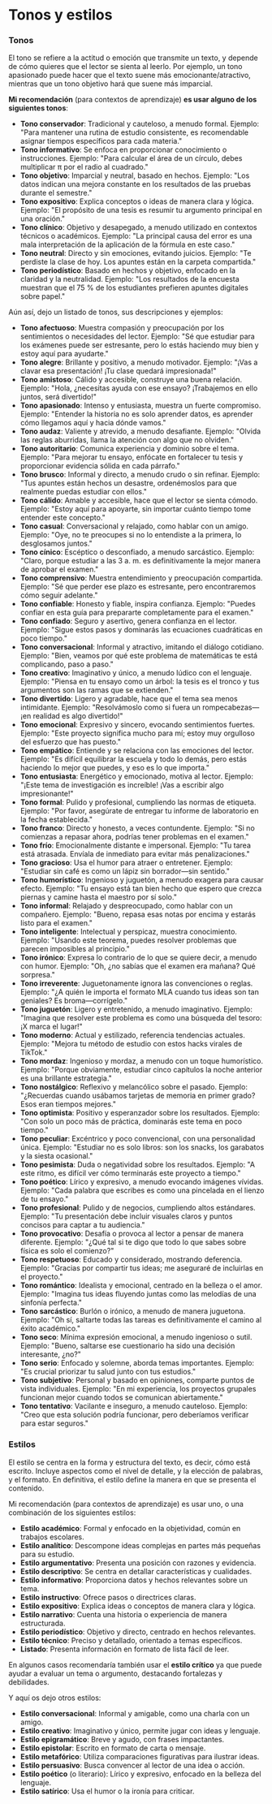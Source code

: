 # Tonos y estilos

### Tonos

El tono se refiere a la actitud o emoción que transmite un texto, y depende de cómo quieres que el lector se sienta al leerlo. Por ejemplo, un tono apasionado puede hacer que el texto suene más emocionante/atractivo, mientras que un tono objetivo hará que suene más imparcial.

**Mi recomendación** (para contextos de aprendizaje) **es usar alguno de los siguientes tonos**: 

* **Tono conservador**: Tradicional y cauteloso, a menudo formal. Ejemplo: "Para mantener una rutina de estudio consistente, es recomendable asignar tiempos específicos para cada materia."
* **Tono informativo**: Se enfoca en proporcionar conocimiento o instrucciones. Ejemplo: "Para calcular el área de un círculo, debes multiplicar π por el radio al cuadrado."
* **Tono objetivo**: Imparcial y neutral, basado en hechos. Ejemplo: "Los datos indican una mejora constante en los resultados de las pruebas durante el semestre."
* **Tono expositivo**: Explica conceptos o ideas de manera clara y lógica. Ejemplo: "El propósito de una tesis es resumir tu argumento principal en una oración."
* **Tono clínico**: Objetivo y desapegado, a menudo utilizado en contextos técnicos o académicos. Ejemplo: "La principal causa del error es una mala interpretación de la aplicación de la fórmula en este caso."
* **Tono neutral**: Directo y sin emociones, evitando juicios. Ejemplo: "Te perdiste la clase de hoy. Los apuntes están en la carpeta compartida."
* **Tono periodístico**: Basado en hechos y objetivo, enfocado en la claridad y la neutralidad. Ejemplo: "Los resultados de la encuesta muestran que el 75 % de los estudiantes prefieren apuntes digitales sobre papel."

Aún así, dejo un listado de tonos, sus descripciones y ejemplos:

* **Tono afectuoso**: Muestra compasión y preocupación por los sentimientos o necesidades del lector. Ejemplo: "Sé que estudiar para los exámenes puede ser estresante, pero lo estás haciendo muy bien y estoy aquí para ayudarte."
* **Tono alegre**: Brillante y positivo, a menudo motivador. Ejemplo: "¡Vas a clavar esa presentación! ¡Tu clase quedará impresionada!"
* **Tono amistoso**: Cálido y accesible, construye una buena relación. Ejemplo: "Hola, ¿necesitas ayuda con ese ensayo? ¡Trabajemos en ello juntos, será divertido!"
* **Tono apasionado**: Intenso y entusiasta, muestra un fuerte compromiso. Ejemplo: "Entender la historia no es solo aprender datos, es aprender cómo llegamos aquí y hacia dónde vamos."
* **Tono audaz**: Valiente y atrevido, a menudo desafiante. Ejemplo: "Olvida las reglas aburridas, llama la atención con algo que no olviden."
* **Tono autoritario**: Comunica experiencia y dominio sobre el tema. Ejemplo: "Para mejorar tu ensayo, enfócate en fortalecer tu tesis y proporcionar evidencia sólida en cada párrafo."
* **Tono brusco**: Informal y directo, a menudo crudo o sin refinar. Ejemplo: "Tus apuntes están hechos un desastre, ordenémoslos para que realmente puedas estudiar con ellos."
* **Tono cálido**: Amable y accesible, hace que el lector se sienta cómodo. Ejemplo: "Estoy aquí para apoyarte, sin importar cuánto tiempo tome entender este concepto."
* **Tono casual**: Conversacional y relajado, como hablar con un amigo. Ejemplo: "Oye, no te preocupes si no lo entendiste a la primera, lo desglosamos juntos."
* **Tono cínico**: Escéptico o desconfiado, a menudo sarcástico. Ejemplo: "Claro, porque estudiar a las 3 a. m. es definitivamente la mejor manera de aprobar el examen."
* **Tono comprensivo**: Muestra entendimiento y preocupación compartida. Ejemplo: "Sé que perder ese plazo es estresante, pero encontraremos cómo seguir adelante."
* **Tono confiable**: Honesto y fiable, inspira confianza. Ejemplo: "Puedes confiar en esta guía para prepararte completamente para el examen."
* **Tono confiado**: Seguro y asertivo, genera confianza en el lector. Ejemplo: "Sigue estos pasos y dominarás las ecuaciones cuadráticas en poco tiempo."
* **Tono conversacional**: Informal y atractivo, imitando el diálogo cotidiano. Ejemplo: "Bien, veamos por qué este problema de matemáticas te está complicando, paso a paso."
* **Tono creativo**: Imaginativo y único, a menudo lúdico con el lenguaje. Ejemplo: "Piensa en tu ensayo como un árbol: la tesis es el tronco y tus argumentos son las ramas que se extienden."
* **Tono divertido**: Ligero y agradable, hace que el tema sea menos intimidante. Ejemplo: "Resolvámoslo como si fuera un rompecabezas—¡en realidad es algo divertido!"
* **Tono emocional**: Expresivo y sincero, evocando sentimientos fuertes. Ejemplo: "Este proyecto significa mucho para mí; estoy muy orgulloso del esfuerzo que has puesto."
* **Tono empático**: Entiende y se relaciona con las emociones del lector. Ejemplo: "Es difícil equilibrar la escuela y todo lo demás, pero estás haciendo lo mejor que puedes, y eso es lo que importa."
* **Tono entusiasta**: Energético y emocionado, motiva al lector. Ejemplo: "¡Este tema de investigación es increíble! ¡Vas a escribir algo impresionante!"
* **Tono formal**: Pulido y profesional, cumpliendo las normas de etiqueta. Ejemplo: "Por favor, asegúrate de entregar tu informe de laboratorio en la fecha establecida."
* **Tono franco**: Directo y honesto, a veces contundente. Ejemplo: "Si no comienzas a repasar ahora, podrías tener problemas en el examen."
* **Tono frío**: Emocionalmente distante e impersonal. Ejemplo: "Tu tarea está atrasada. Envíala de inmediato para evitar más penalizaciones."
* **Tono gracioso**: Usa el humor para atraer o entretener. Ejemplo: "Estudiar sin café es como un lápiz sin borrador—sin sentido."
* **Tono humorístico**: Ingenioso y juguetón, a menudo exagera para causar efecto. Ejemplo: "Tu ensayo está tan bien hecho que espero que crezca piernas y camine hasta el maestro por sí solo."
* **Tono informal**: Relajado y despreocupado, como hablar con un compañero. Ejemplo: "Bueno, repasa esas notas por encima y estarás listo para el examen."
* **Tono inteligente**: Intelectual y perspicaz, muestra conocimiento. Ejemplo: "Usando este teorema, puedes resolver problemas que parecen imposibles al principio."
* **Tono irónico**: Expresa lo contrario de lo que se quiere decir, a menudo con humor. Ejemplo: "Oh, ¿no sabías que el examen era mañana? Qué sorpresa."
* **Tono irreverente**: Juguetonamente ignora las convenciones o reglas. Ejemplo: "¿A quién le importa el formato MLA cuando tus ideas son tan geniales? Es broma—corrígelo."
* **Tono juguetón**: Ligero y entretenido, a menudo imaginativo. Ejemplo: "Imagina que resolver este problema es como una búsqueda del tesoro: ¡X marca el lugar!"
* **Tono moderno**: Actual y estilizado, referencia tendencias actuales. Ejemplo: "Mejora tu método de estudio con estos hacks virales de TikTok."
* **Tono mordaz**: Ingenioso y mordaz, a menudo con un toque humorístico. Ejemplo: "Porque obviamente, estudiar cinco capítulos la noche anterior es una brillante estrategia."
* **Tono nostálgico**: Reflexivo y melancólico sobre el pasado. Ejemplo: "¿Recuerdas cuando usábamos tarjetas de memoria en primer grado? Esos eran tiempos mejores."
* **Tono optimista**: Positivo y esperanzador sobre los resultados. Ejemplo: "Con solo un poco más de práctica, dominarás este tema en poco tiempo."
* **Tono peculiar**: Excéntrico y poco convencional, con una personalidad única. Ejemplo: "Estudiar no es solo libros: son los snacks, los garabatos y la siesta ocasional."
* **Tono pesimista**: Duda o negatividad sobre los resultados. Ejemplo: "A este ritmo, es difícil ver cómo terminarás este proyecto a tiempo."
* **Tono poético**: Lírico y expresivo, a menudo evocando imágenes vívidas. Ejemplo: "Cada palabra que escribes es como una pincelada en el lienzo de tu ensayo."
* **Tono profesional**: Pulido y de negocios, cumpliendo altos estándares. Ejemplo: "Tu presentación debe incluir visuales claros y puntos concisos para captar a tu audiencia."
* **Tono provocativo**: Desafía o provoca al lector a pensar de manera diferente. Ejemplo: "¿Qué tal si te digo que todo lo que sabes sobre física es solo el comienzo?"
* **Tono respetuoso**: Educado y considerado, mostrando deferencia. Ejemplo: "Gracias por compartir tus ideas; me aseguraré de incluirlas en el proyecto."
* **Tono romántico**: Idealista y emocional, centrado en la belleza o el amor. Ejemplo: "Imagina tus ideas fluyendo juntas como las melodías de una sinfonía perfecta."
* **Tono sarcástico**: Burlón o irónico, a menudo de manera juguetona. Ejemplo: "Oh sí, saltarte todas las tareas es definitivamente el camino al éxito académico."
* **Tono seco**: Mínima expresión emocional, a menudo ingenioso o sutil. Ejemplo: "Bueno, saltarse ese cuestionario ha sido una decisión interesante, ¿no?"
* **Tono serio**: Enfocado y solemne, aborda temas importantes. Ejemplo: "Es crucial priorizar tu salud junto con tus estudios."
* **Tono subjetivo**: Personal y basado en opiniones, comparte puntos de vista individuales. Ejemplo: "En mi experiencia, los proyectos grupales funcionan mejor cuando todos se comunican abiertamente."
* **Tono tentativo**: Vacilante e inseguro, a menudo cauteloso. Ejemplo: "Creo que esta solución podría funcionar, pero deberíamos verificar para estar seguros."

### Estilos

El estilo se centra en la forma y estructura del texto, es decir, cómo está escrito. Incluye aspectos como el nivel de detalle, y la elección de palabras, y el formato. En definitiva, el estilo define la manera en que se presenta el contenido.

<!-- 
https://chatgpt.com/share/679786b4-ccd8-8013-bff9-11014c34b459

1. **Académico**: Formal y estructurado, enfocado en la transmisión de conocimientos y análisis. Se apoya en argumentos sólidos y citas para respaldar ideas.
Estilo expositivo: Presenta conceptos o teorías de manera estructurada (ensayos, artículos).
Estilo argumentativo: Sustenta ideas con evidencia y lógica (tesis, monografías).
Estilo crítico: Analiza y evalúa teorías o trabajos previos (reseñas, críticas académicas).
2. Literario: Cuando se busca usar lenguaje expresivo, evocador y subjetivo.
Estilo narrativo: Relata historias con descripciones detalladas (novelas, cuentos).
Estilo lírico: Expresa emociones y sentimientos de forma poética (poemas, canciones).
Estilo dramático: Enfocado en el diálogo y acción (obras de teatro, guiones).
Estilo descriptivo: Detalla ambientes, personajes o situaciones (fragmentos de novelas, paisajes).
3. Periodístico: Cuando se quiere transmitir información actual o relevante de manera clara, atractiva y accesible
Estilo informativo: Presenta hechos de forma objetiva y clara (noticias, reportajes).
Estilo de opinión: Integra análisis, comentarios o valoraciones personales (editoriales, columnas).
Estilo interpretativo: Combina hechos con contexto y análisis profundo (crónicas, reportajes de investigación).
Estilo narrativo: Relata los hechos como una historia (crónicas, entrevistas en profundidad).
4. Coloquial o Conversacional: Lenguaje informal, sencillo y cercano, diseñado para conectar con el lector en un tono amigable y accesible.
Estilo informal: Uso de expresiones cotidianas, cercanas y relajadas (mensajes de texto, blogs).
Estilo semiformal: Mezcla cercanía y profesionalismo (artículos en redes sociales, correos informales).
5. Técnico o Científico: Cuando se busca objetividad, precisión y claridad, explicando conceptos, procesos o resultados.
Estilo descriptivo: Describe procesos, sistemas o fenómenos (manuales, guías).
Estilo expositivo: Explica conceptos de forma objetiva (artículos científicos, divulgación).
Estilo argumentativo: Usado en hipótesis o discusión de resultados (tesis, investigaciones).
Estilo prescriptivo: Define procedimientos o normativas (normas ISO, estándares técnicos).
6. Publicitario: Cuando se busca persuadir al receptor, apelando a emociones, valores o necesidades. Suele ser breve, creativo y directo.
Estilo persuasivo: Enfocado en captar la atención y convencer (anuncios, eslóganes).
Estilo emocional: Conecta a través de sentimientos (campañas sociales o humanitarias).
Estilo informativo: Presenta datos del producto o servicio (folletos, catálogos).
7. Administrativo: Formal y estructurado, enfocado en la comunicación eficiente dentro de organizaciones o instituciones.
Estilo protocolario: Usado en comunicados oficiales o actos institucionales.
Estilo operativo: Instrucciones para procedimientos internos (manuales, directrices).
Estilo informativo: Reportes, memorandos o documentos de gestión.
8.Jurídico: cuando el objetivo es garantizar claridad, seguridad jurídica y evitar ambigüedades en textos legales.
Estilo normativo: Usado en leyes, decretos, reglamentos. Preciso y obligatorio.
Estilo argumentativo: Usado en alegatos, defensas o demandas. Persuasivo y lógico.
Estilo expositivo: Usado en dictámenes o sentencias. Explicativo, con lenguaje técnico.


### **Guía para discernir entre estilos:**

1. **¿Quién es tu público objetivo?**
    - General: **Coloquial, publicitario, periodístico.**
    - Especializado: **Técnico, académico, jurídico.**
2. **¿Cuál es el propósito del texto?**
    - Informar: **Periodístico (informativo), técnico, académico.**
    - Convencer: **Publicitario, jurídico, periodístico (de opinión).**
    - Expresar emociones: **Literario, publicitario.**
    - Relatar hechos o historias: **Literario, periodístico (narrativo).**
3. **¿Qué nivel de formalidad necesitas?**
    - Muy formal: **Jurídico, académico, técnico, administrativo.**
    - Semiformal: **Periodístico, publicitario.**
    - Informal: **Coloquial, literario.**

 -->

Mi recomendación (para contextos de aprendizaje) es usar uno, o una combinación de los siguientes estilos:  

* **Estilo académico**: Formal y enfocado en la objetividad, común en trabajos escolares.
* **Estilo analítico**: Descompone ideas complejas en partes más pequeñas para su estudio. 
* **Estilo argumentativo**: Presenta una posición con razones y evidencia.
* **Estilo descriptivo**: Se centra en detallar características y cualidades.
* **Estilo informativo**: Proporciona datos y hechos relevantes sobre un tema.
* **Estilo instructivo**: Ofrece pasos o directrices claras.
* **Estilo expositivo**: Explica ideas o conceptos de manera clara y lógica.
* **Estilo narrativo**: Cuenta una historia o experiencia de manera estructurada.
* **Estilo periodístico**: Objetivo y directo, centrado en hechos relevantes.
* **Estilo técnico**: Preciso y detallado, orientado a temas específicos.
* **Listado**: Presenta información en formato de lista fácil de leer. 

En algunos casos recomendaría también usar el **estilo crítico** ya que puede ayudar a evaluar un tema o argumento, destacando fortalezas y debilidades.

Y aquí os dejo otros estilos:

* **Estilo conversacional**: Informal y amigable, como una charla con un amigo.
* **Estilo creativo**: Imaginativo y único, permite jugar con ideas y lenguaje.
* **Estilo epigramático**: Breve y agudo, con frases impactantes.
* **Estilo epistolar**: Escrito en formato de carta o mensaje.
* **Estilo metafórico**: Utiliza comparaciones figurativas para ilustrar ideas.
* **Estilo persuasivo**: Busca convencer al lector de una idea o acción.
* **Estilo poético** (o literario): Lírico y expresivo, enfocado en la belleza del lenguaje.
* **Estilo satírico**: Usa el humor o la ironía para criticar. 